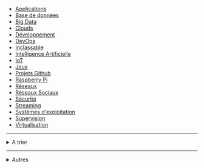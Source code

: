 * [<i class="fa-solid fa-list"></i> Applications](/apps/apps.md)
* [<i class="fa-solid fa-database"></i> Base de données](/bdd/bdd.md)
* [<i class="fa-brands fa-sellsy"></i> Big Data](/big-data/big_data.md)
* [<i class="fa-solid fa-cloud"></i> Clouds](/clouds/clouds.md)
* [<i class="fa-solid fa-code"></i> Développement](/developpement/developpement.md)
* [<i class="fa-solid fa-infinity"></i> DevOps](/devops/devops.md)
* [<i class="fa-solid fa-flask"></i> Inclassable](/inclassable/inclassable.md)
* [<i class="fa-solid fa-brain"></i> Intelligence Artificielle](/ia/ia.md)
* [<i class="fa-solid fa-robot"></i> IoT](/iot/iot.md)
* [<i class="fa-solid fa-gamepad"></i> Jeux](/jeux/jeux.md)
* [<i class="fa-brands fa-github-alt"></i> Projets Github](/projets-github/projets-github.md)
* [<i class="fa-brands fa-raspberry-pi"></i> Raspberry Pi](/raspberry-pi/raspberry-pi.md)
* [<i class="fa-solid fa-network-wired"></i> Réseaux](/reseaux/reseaux.md)
* [<i class="fa-regular fa-comments"></i> Réseaux Sociaux](/reseaux-sociaux/reseaux-sociaux.md)
* [<i class="fa-solid fa-shield-halved"></i> Sécurité](/securite/securite.md)
* [<i class="fa-solid fa-film"></i> Streaming](/streaming/streaming.md)
* [<i class="fa-brands fa-linux"></i> Systèmes d'exploitation](/os/os.md)
* [<i class="fa-solid fa-eye"></i> Supervision](/supervision/supervision.md)
* [<i class="fa-brands fa-docker"></i> Virtualisation](/virtualisation/virtualisation.md)

---


<details>
<summary>A trier</summary>

* [<i class="fa-solid fa-inbox"></i> APPS à trier](/atrier/atrier.md)
* [<i class="fa-solid fa-inbox"></i> CLOUDS à trier](/atrier/clouds_atrier.md)
* [<i class="fa-solid fa-inbox"></i> DEV à trier](/atrier/dev_atrier.md)
* [<i class="fa-solid fa-inbox"></i> DEVOPS à trier](/atrier/devops_atrier.md)
* [<i class="fa-solid fa-inbox"></i> INCLASSABLE à trier](/atrier/inclassable_atrier.md)
* [<i class="fa-solid fa-inbox"></i> IOT à trier](/atrier/iot_atrier.md)
* [<i class="fa-solid fa-inbox"></i> JEUX à trier](/atrier/jeux_atrier.md)
* [<i class="fa-solid fa-inbox"></i> JOBS à trier](/atrier/job_atrier.md)
* [<i class="fa-solid fa-inbox"></i> MONITORING à trier](/atrier/monit_atrier.md)
* [<i class="fa-solid fa-inbox"></i> OS à trier](/atrier/os_atrier.md)
* [<i class="fa-solid fa-inbox"></i> RASPBERRY PI  à trier](/atrier/raspberry_pi_atrier.md)
* [<i class="fa-solid fa-inbox"></i> RESEAUX  à trier](/atrier/reso_atrier.md)
* [<i class="fa-solid fa-inbox"></i> RESEAUX SOCIAUX à trier](/atrier/reso_sociaux_atrier.md)
* [<i class="fa-solid fa-inbox"></i> SECURITE à trier](/atrier/secu_atrier.md)
* [<i class="fa-solid fa-inbox"></i> VIRTUALISATION à trier](/atrier/virt_atrier.md)

</details>

---

<details>
<summary>Autres</summary>

* [<i class="fa-solid fa-file-code"></i> Templates](/tpl/page-app.md)
* [<i class="fa-solid fa-book"></i> Glossaire](/glossaire/glossaire.md)
* [<i class="fa-solid fa-globe"></i> Sites](/sites/sites.md)

</details>